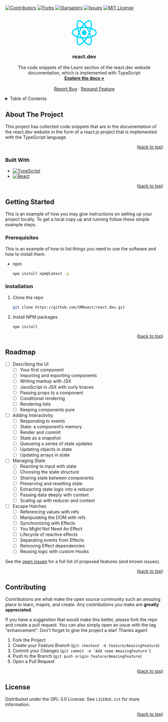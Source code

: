 <a name="readme-top"></a>

<!-- PROJECT SHIELDS -->
[![Contributors][contributors-shield]][contributors-url]
[![Forks][forks-shield]][forks-url]
[![Stargazers][stars-shield]][stars-url]
[![Issues][issues-shield]][issues-url]
[![MIT License][license-shield]][license-url]



<!-- PROJECT LOGO -->
<br />
<div align="center">
  <a href="https://github.com/SMReact/react.dev">
    <img src="logo.svg" alt="Logo" width="80" height="80">
  </a>

<h3 align="center">react.dev</h3>

  <p align="center">
    The code snippets of the Learn section of the react.dev website documentation, which is implemented with TypeScript 
    <br />
    <a href="https://github.com/SMReact/react.dev/wiki"><strong>Explore the docs »</strong></a>
    <br />
    <br />
    <a href="https://github.com/SMReact/react.dev/issues">Report Bug</a>
    ·
    <a href="https://github.com/SMReact/react.dev/issues">Request Feature</a>
  </p>
</div>



<!-- TABLE OF CONTENTS -->
<details>
  <summary>Table of Contents</summary>
  <ol>
    <li>
      <a href="#about-the-project">About The Project</a>
      <ul>
        <li><a href="#built-with">Built With</a></li>
      </ul>
    </li>
    <li>
      <a href="#getting-started">Getting Started</a>
      <ul>
        <li><a href="#prerequisites">Prerequisites</a></li>
        <li><a href="#installation">Installation</a></li>
      </ul>
    </li>
    <li><a href="#roadmap">Roadmap</a></li>
    <li><a href="#contributing">Contributing</a></li>
    <li><a href="#license">License</a></li>
  </ol>
</details>



<!-- ABOUT THE PROJECT -->
## About The Project

This project has collected code snippets that are in the documentation of the react.dev website in the form of a react.js project that is implemented with the TypeScript language.

<p align="right">(<a href="#readme-top">back to top</a>)</p>



### Built With

* [![TypeScript][TypeScript]][TypeScript-url]
* [![React][React.js]][React-url]

<p align="right">(<a href="#readme-top">back to top</a>)</p>



<!-- GETTING STARTED -->
## Getting Started

This is an example of how you may give instructions on setting up your project locally.
To get a local copy up and running follow these simple example steps.

### Prerequisites

This is an example of how to list things you need to use the software and how to install them.
* npm
  ```sh
  npm install npm@latest -g
  ```

### Installation

1. Clone the repo
   ```sh
   git clone https://github.com/SMReact/react.dev.git
   ```
2. Install NPM packages
   ```sh
   npm install
   ```

<p align="right">(<a href="#readme-top">back to top</a>)</p>



<!-- ROADMAP -->
## Roadmap

- [ ] Describing the UI
    - [ ] Your first component
    - [ ] Importing and exporting components
    - [ ] Writing markup with JSX
    - [ ] JavaScript in JSX with curly braces
    - [ ] Passing props to a component
    - [ ] Conditional rendering
    - [ ] Rendering lists
    - [ ] Keeping components pure
- [ ] Adding Interactivity
    - [ ] Responding to events
    - [ ] State: a component’s memory
    - [ ] Render and commit
    - [ ] State as a snapshot
    - [ ] Queueing a series of state updates
    - [ ] Updating objects in state
    - [ ] Updating arrays in state
- [ ] Managing State
    - [ ] Reacting to input with state
    - [ ] Choosing the state structure
    - [ ] Sharing state between components
    - [ ] Preserving and resetting state
    - [ ] Extracting state logic into a reducer
    - [ ] Passing data deeply with context
    - [ ] Scaling up with reducer and context
- [ ] Escape Hatches
    - [ ] Referencing values with refs
    - [ ] Manipulating the DOM with refs
    - [ ] Synchronizing with Effects
    - [ ] You Might Not Need An Effect
    - [ ] Lifecycle of reactive effects
    - [ ] Separating events from Effects
    - [ ] Removing Effect dependencies
    - [ ] Reusing logic with custom Hooks

See the [open issues](https://github.com/SMReact/react.dev/issues) for a full list of proposed features (and known issues).

<p align="right">(<a href="#readme-top">back to top</a>)</p>



<!-- CONTRIBUTING -->
## Contributing

Contributions are what make the open source community such an amazing place to learn, inspire, and create. Any contributions you make are **greatly appreciated**.

If you have a suggestion that would make this better, please fork the repo and create a pull request. You can also simply open an issue with the tag "enhancement".
Don't forget to give the project a star! Thanks again!

1. Fork the Project
2. Create your Feature Branch (`git checkout -b feature/AmazingFeature`)
3. Commit your Changes (`git commit -m 'Add some AmazingFeature'`)
4. Push to the Branch (`git push origin feature/AmazingFeature`)
5. Open a Pull Request

<p align="right">(<a href="#readme-top">back to top</a>)</p>



<!-- LICENSE -->
## License

Distributed under the GPL-3.0 License. See `LICENSE.txt` for more information.

<p align="right">(<a href="#readme-top">back to top</a>)</p>



<!-- MARKDOWN LINKS & IMAGES -->
<!-- https://www.markdownguide.org/basic-syntax/#reference-style-links -->
[contributors-shield]: https://img.shields.io/github/contributors/SMReact/react.dev.svg?style=for-the-badge
[contributors-url]: https://github.com/SMReact/react.dev/graphs/contributors
[forks-shield]: https://img.shields.io/github/forks/SMReact/react.dev.svg?style=for-the-badge
[forks-url]: https://github.com/SMReact/react.dev/network/members
[stars-shield]: https://img.shields.io/github/stars/SMReact/react.dev.svg?style=for-the-badge
[stars-url]: https://github.com/SMReact/react.dev/stargazers
[issues-shield]: https://img.shields.io/github/issues/SMReact/react.dev.svg?style=for-the-badge
[issues-url]: https://github.com/SMReact/react.dev/issues
[license-shield]: https://img.shields.io/github/license/SMReact/react.dev.svg?style=for-the-badge
[license-url]: https://github.com/SMReact/react.dev/blob/master/LICENSE.txt
[TypeScript]: https://img.shields.io/badge/typescript-%23007ACC.svg?style=for-the-badge&logo=typescript&logoColor=white
[TypeScript-url]: https://typescriptlang.org/
[React.js]: https://img.shields.io/badge/React-20232A?style=for-the-badge&logo=react&logoColor=61DAFB
[React-url]: https://reactjs.org/

